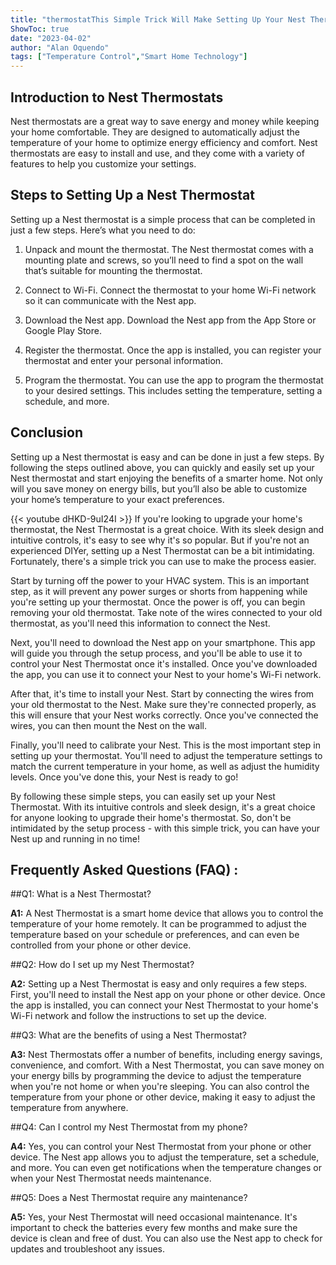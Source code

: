 ```yaml
---
title: "thermostatThis Simple Trick Will Make Setting Up Your Nest Thermostat a Breeze!"
ShowToc: true 
date: "2023-04-02"
author: "Alan Oquendo" 
tags: ["Temperature Control","Smart Home Technology"]
---
```

## Introduction to Nest Thermostats

Nest thermostats are a great way to save energy and money while keeping your home comfortable. They are designed to automatically adjust the temperature of your home to optimize energy efficiency and comfort. Nest thermostats are easy to install and use, and they come with a variety of features to help you customize your settings.

## Steps to Setting Up a Nest Thermostat

Setting up a Nest thermostat is a simple process that can be completed in just a few steps. Here’s what you need to do:

1. Unpack and mount the thermostat. The Nest thermostat comes with a mounting plate and screws, so you’ll need to find a spot on the wall that’s suitable for mounting the thermostat.

2. Connect to Wi-Fi. Connect the thermostat to your home Wi-Fi network so it can communicate with the Nest app.

3. Download the Nest app. Download the Nest app from the App Store or Google Play Store.

4. Register the thermostat. Once the app is installed, you can register your thermostat and enter your personal information.

5. Program the thermostat. You can use the app to program the thermostat to your desired settings. This includes setting the temperature, setting a schedule, and more.

## Conclusion

Setting up a Nest thermostat is easy and can be done in just a few steps. By following the steps outlined above, you can quickly and easily set up your Nest thermostat and start enjoying the benefits of a smarter home. Not only will you save money on energy bills, but you’ll also be able to customize your home’s temperature to your exact preferences.

{{< youtube dHKD-9uI24I >}} 
If you're looking to upgrade your home's thermostat, the Nest Thermostat is a great choice. With its sleek design and intuitive controls, it's easy to see why it's so popular. But if you're not an experienced DIYer, setting up a Nest Thermostat can be a bit intimidating. Fortunately, there's a simple trick you can use to make the process easier.

Start by turning off the power to your HVAC system. This is an important step, as it will prevent any power surges or shorts from happening while you're setting up your thermostat. Once the power is off, you can begin removing your old thermostat. Take note of the wires connected to your old thermostat, as you'll need this information to connect the Nest.

Next, you'll need to download the Nest app on your smartphone. This app will guide you through the setup process, and you'll be able to use it to control your Nest Thermostat once it's installed. Once you've downloaded the app, you can use it to connect your Nest to your home's Wi-Fi network.

After that, it's time to install your Nest. Start by connecting the wires from your old thermostat to the Nest. Make sure they're connected properly, as this will ensure that your Nest works correctly. Once you've connected the wires, you can then mount the Nest on the wall.

Finally, you'll need to calibrate your Nest. This is the most important step in setting up your thermostat. You'll need to adjust the temperature settings to match the current temperature in your home, as well as adjust the humidity levels. Once you've done this, your Nest is ready to go!

By following these simple steps, you can easily set up your Nest Thermostat. With its intuitive controls and sleek design, it's a great choice for anyone looking to upgrade their home's thermostat. So, don't be intimidated by the setup process - with this simple trick, you can have your Nest up and running in no time!

## Frequently Asked Questions (FAQ) :
##Q1: What is a Nest Thermostat?

**A1:** A Nest Thermostat is a smart home device that allows you to control the temperature of your home remotely. It can be programmed to adjust the temperature based on your schedule or preferences, and can even be controlled from your phone or other device.

##Q2: How do I set up my Nest Thermostat?

**A2:** Setting up a Nest Thermostat is easy and only requires a few steps. First, you'll need to install the Nest app on your phone or other device. Once the app is installed, you can connect your Nest Thermostat to your home's Wi-Fi network and follow the instructions to set up the device.

##Q3: What are the benefits of using a Nest Thermostat?

**A3:** Nest Thermostats offer a number of benefits, including energy savings, convenience, and comfort. With a Nest Thermostat, you can save money on your energy bills by programming the device to adjust the temperature when you're not home or when you're sleeping. You can also control the temperature from your phone or other device, making it easy to adjust the temperature from anywhere.

##Q4: Can I control my Nest Thermostat from my phone?

**A4:** Yes, you can control your Nest Thermostat from your phone or other device. The Nest app allows you to adjust the temperature, set a schedule, and more. You can even get notifications when the temperature changes or when your Nest Thermostat needs maintenance.

##Q5: Does a Nest Thermostat require any maintenance?

**A5:** Yes, your Nest Thermostat will need occasional maintenance. It's important to check the batteries every few months and make sure the device is clean and free of dust. You can also use the Nest app to check for updates and troubleshoot any issues.






